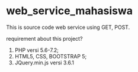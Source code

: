 # web_service_mahasiswa

This is source code web service using GET, POST.

requirement about this project?
1. PHP versi 5.6-7.2;
2. HTML5, CSS, BOOTSTRAP 5;
3. JQuery.min.js versi 3.6.1
